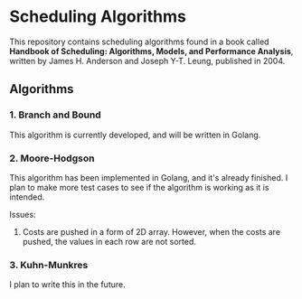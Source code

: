 # Scheduling Algorithms

This repository contains scheduling algorithms found in a book called __Handbook of Scheduling: Algorithms, Models, and Performance Analysis__, 
written by James H. Anderson and Joseph Y-T. Leung, published in 2004.

## Algorithms

### 1. Branch and Bound

This algorithm is currently developed, and will be written in Golang.

### 2. Moore-Hodgson

This algorithm has been implemented in Golang, and it's already finished. I plan to make more test cases to see if the algorithm is working as it is intended.

Issues:

1. Costs are pushed in a form of 2D array. However, when the costs are pushed, the values in each row are not sorted.

### 3. Kuhn-Munkres

I plan to write this in the future.
